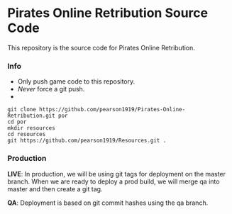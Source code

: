 Pirates Online Retribution Source Code
======================================
This repository is the source code for Pirates Online Retribution.

### Info

* Only push game code to this repository.
* *Never* force a git push.
* 


````
git clone https://github.com/pearson1919/Pirates-Online-Retribution.git por
cd por
mkdir resources
cd resources
git https://github.com/pearson1919/Resources.git .
````

### Production

**LIVE**: In production, we will be using git tags for deployment on the master branch. When we are ready to deploy a prod build, we will merge qa into master and then create a git tag. 

**QA**: Deployment is based on git commit hashes using the qa branch.
